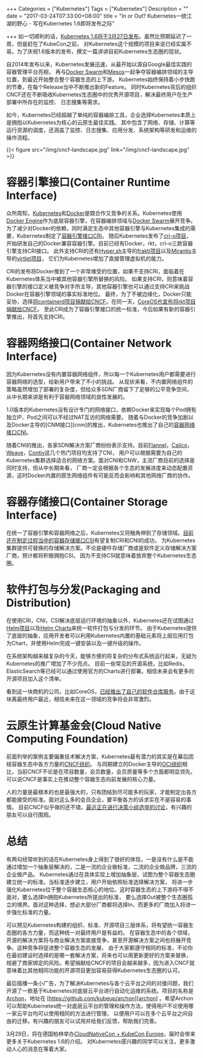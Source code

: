 +++
Categories = ["Kubernetes"]
Tags = ["Kubernetes"]
Description = ""
date = "2017-03-24T07:33:00+08:00"
title = "In or Out? Kubernetes一统江湖的野心 - 写在Kubernetes 1.6即将发布之际"

+++
如一切顺利的话，[Kubernetes 1.6将于3月27日发布][k8s-16-release]。虽然比预期延迟了一周，但是赶在了KubeCon之前，
对Kubernetes这个规模的项目来说已经实属不易。为了庆祝1.6版本的发布，撰文一篇讲讲目前Kubernetes生态圈的现状。

自2014年发布以来，Kubernetes发展迅速，从最开始以源自Google最佳实践的容器管理平台亮相，
再与[Docker Swarm][docker-swarm]和[Mesos][mesos]一起争夺容器编排领域的主导位置，到最近开始整合整个容器生态的上下游。
Kubernetes始终保持着小步快跑的节奏，在每个Release当中不断推出新的Feature。
同时Kubernetes背后的组织CNCF还在不断吸收Kubernetes生态圈中的优秀开源项目，解决最终用户在生产部署中所存在的监控、
日志搜集等需求。

如今，Kubernetes已经超越了单纯的容器编排工具，企业选择Kubernetes本质上是拥抱以Kubernetes为核心的云原生最佳实践。
其中包含了网络、存储、计算等运行资源的调度，还涵盖了监控、日志搜集、应用分发、系统架构等研发和运维的操作流程。

{{< figure src="/img/cncf-landscape.jpg" link="/img/cncf-landscape.jpg" >}}

容器引擎接口(Container Runtime Interface)
====================================

众所周知，[Kubernetes][kubernetes]和[Docker][docker]是既合作又竞争的关系。Kubernetes使用[Docker Engine][docker-engine]作为底层容器引擎，在容器编排领域与[Docker
Swarm][docker-swarm]展开竞争。为了减少对Docker的依赖，同时满足生态中其他容器引擎与Kubernetes集成的需要，Kubernetes制定了[容器引擎接口CRI][cri]。
随后Kubernetes发布了[cri-o项目][cri-o]，开始研发自己的Docker兼容容器引擎。目前已经有Docker，rkt，cri-o三款容器引擎支持CRI接口。
此外支持CRI的还有[Hyper.sh][hyper-sh]主导的[frakti项目][frakti]以及[Mirantis][mirantis]主导的[virtlet项目][virtlet]，
它们为Kubernetes增加了直接管理虚拟机的能力。

CRI的发布将Docker推到了一个非常难受的位置，如果不支持CRI，面临着在Kubernetes体系当中被其他容器引擎所替换的风险。
如果支持CRI，则意味着容器引擎的接口定义被竞争对手所主导，其他容器引擎也可以通过支持CRI来挑战Docker在容器引擎领域的事实标准地位。
最终，为了不被边缘化，Docker只能妥协，选择[将containerd项目捐献给CNCF][containerd-donation]。在同一天，[CoreOS也宣布将rkt项目捐献给CNCF][rkt-donation]。
至此CRI成为了容器引擎接口的统一标准，今后如果有新的容器引擎推出，将首先支持CRI。

容器网络接口(Container Network Interface)
===================================

因为Kubernetes没有内置容器网络组件，所以每一个Kubernetes用户都需要进行容器网络的选型，给新用户带来了不小的挑战。
从现状来看，不内置网络组件的策略虽然增加了部署的复杂度，但给众多SDN厂商留下了足够的公平竞争空间，从中长期来讲是有利于容器网络领域的良性发展的。

1.0版本的Kubernetes没有设计专门的网络接口，依赖Docker来实现每个Pod拥有独立IP、Pod之间可以不经过NAT互访的网络需要。
随着与Docker的竞争加剧以及Docker主导的[CNM接口][cnm]的推出，Kubernetes也推出了自己的[容器网络接口CNI][cni]。

随着CNI的推出，各家SDN解决方案厂商纷纷表示支持。目前[Flannel][flannel]，[Calico][calico]，[Weave][weave]，[Contiv][contiv]这几个热门项目均支持了CNI，
用户可以根据需要为自己的Kubernetes集群选择适合的网络方案。面对CNI和CNW，主流厂商目前的选择是同时支持，但从中长期来看，
厂商一定会根据各个生态的发展进度来动态配置资源，这时Docker内置的原生网络组件有可能反而会影响和其他网络厂商的协作。

容器存储接口(Container Storage Interface)
===================================

在统一了容器引擎和容器网络之后，Kubernetes又将触角伸到了存储领域。[目前还在制定过程当中的容器存储接口CSI][csi]有望复制CRI和CNI的成功，
为Kubernetes集群提供可替换的存储解决方案。不论是硬件存储厂商或是软件定义存储解决方案厂商，预计都将积极拥抱CSI。
因为不支持CSI就意味着放弃整个Kubernetes生态圈。

软件打包与分发(Packaging and Distribution)
===================================

在使用CRI，CNI，CSI解决底层运行环境的抽象以外，Kubernetes还在试图通过[Helm项目][helm]以及[Helm Charts][helm-charts]来统一软件打包与分发的环节。
由于Kubernetes提供了底层的抽象，应用开发者可以利用Kubernetes内置的基础元素将上层应用打包为Chart，并使用Helm完成一键安装以及一键升级的操作。

在系统架构越来越复杂的今天，能够方便的将复杂的分布式系统运行起来，无疑为Kubernetes的推广增加了不少亮点。
目前一些常见的开源系统，比如Redis，ElasticSearch等已经可以通过使用官方的Charts进行部署。相信未来会有更多的开源项目加入这个清单。

看到这一块商机的公司，比如CoreOS，[已经推出了自己的软件仓库服务][app-registry-release]。由于这块离最终用户最近，相信未来在这一领域的竞争将会非常激烈。

云原生计算基金会(Cloud Native Computing Foundation)
===========================================

前面列举的案例主要偏重技术解决方案，Kubernetes最有潜力的其实是在幕后团结容器生态中各方力量的[CNCF组织][cncf]。
与同期建立的Docker主导的[OCI组织][oci]相比，当前CNCF不论是在项目数量，会员数量，会员质量等多个方面都明显领先。
可以说CNCF是事实上在推动整个容器生态向前发展的核心力量。

人的力量是最根本的也是最强大的，只有团结到尽可能多的玩家，才能制定出各方都能接受的标准。面对这么多的会员企业，要平衡各方的诉求实在不是容易的事情。
目前CNCF似乎做的还不错。[最近正在进行决策小组选举的讨论][cncf-election]，有兴趣的朋友可以自行围观。

总结
==

有两句经常听到的话在Kubernetes身上得到了很好的体现，一是没有什么是不能通过增加一个抽象层解决的，二是一流的企业做标准，二流的企业做品牌，三流的企业做产品。
Kubernetes通过在具体实现上增加抽象层，试图为整个容器生态圈建立统一的标准。当标准逐步建立，用户开始依照标准选择解决方案，
将进一步强化Kubernetes位于整个容器生态核心的地位。这时容器生态的上下游将不得不面对，要么选择In拥抱Kubernetes所提出的标准，
要么选择Out被整个生态圈孤立的境界。面对这种选择，想必大部分厂商都将选择In，而更多的厂商加入将进一步强化标准的力量。

可以预见Kubernetes构建的组织、标准、开源项目三层体系，将有望统一容器生态圈的各方力量，而这种统一对最终用户是有益的。
在容器生态中的各个领域，开源的解决方案将与商业解决方案直接竞争，甚至开源解决方案之间也将展开竞争。这种竞争将促进整个容器生态的发展，
由于大家都遵守相同的标准，不论你在最初建设时选择的是哪一套解决方案，将来也可以用更新更好的方案来替换，
规避了商家绑定的风险。希望捐献给CNCF的项目会越来越多，因为进入CNCF就意味着比其他相同功能的开源项目更加容易获得Kubernetes生态圈的认可。

最后插播一条小广告，为了解决Kubernetes与各个云平台之间的对接问题，我们开源了一款基于Kubernetes对底层云平台进行自动化运维的系统。项目的名称是[Archon][archon]，地址在
[https://github.com/kubeup/archon][archon] 。希望Archon可以帮助Kubernetes统一对底层云平台的管理和操作方法，使得用户不论使用哪一家云平台均可以使用相同的方法进行管理，
以便用户可以在多个云平台之间自由的迁移。有兴趣的朋友可以试用并给我们反馈，帮助我们完善。

3月29日，将在德国柏林举办[CloudNativeCon + KubeCon Europe][kubecon]，届时会带来更多关于Kubernetes 1.6的介绍。
对Kubernetes感兴趣的同学可以关注，更多激动人心的消息在等着大家。

[k8s-16-release]: https://groups.google.com/forum/#!msg/kubernetes-dev/TSsAYVgjYzo/1CoCKuEGCQAJ
[docker-swarm]: https://docs.docker.com/engine/swarm/
[mesos]: http://mesos.apache.org/
[kubernetes]: https://kubernetes.io/
[docker]: https://www.docker.com/
[docker-engine]: https://docs.docker.com/engine/
[cri]: http://blog.kubernetes.io/2016/12/container-runtime-interface-cri-in-kubernetes.html
[cri-o]: https://github.com/kubernetes-incubator/cri-o
[hyper-sh]: https://hyper.sh/
[frakti]: https://github.com/kubernetes/frakti
[mirantis]: https://www.mirantis.com/
[virtlet]: https://github.com/Mirantis/virtlet
[containerd-donation]: https://blog.docker.com/2017/03/docker-donates-containerd-to-cncf/
[rkt-donation]: https://coreos.com/blog/rkt-container-runtime-to-the-cncf.html
[cnw]: https://github.com/docker/libnetwork/blob/master/docs/design.md
[cni]: https://github.com/containernetworking/cni
[flannel]: https://github.com/coreos/flannel
[calico]: https://www.projectcalico.org/
[weave]: https://github.com/weaveworks/weave
[contiv]: http://contiv.github.io/
[csi]: https://docs.google.com/document/d/1JMNVNP-ZHz8cGlnqckOnpJmHF-DNY7IYP-Di7iuVhQI/edit
[helm]: https://github.com/kubernetes/helm
[helm-charts]: https://github.com/kubernetes/charts
[app-registry-release]: https://coreos.com/blog/quay-application-registry-for-kubernetes.html
[cncf]: https://www.cncf.io/
[oci]: https://www.opencontainers.org/
[cncf-election]: https://groups.google.com/forum/#!msg/kubernetes-dev/4e8WOnMvZC0/eZIvrFYlCAAJ
[archon]: https://github.com/kubeup/archon
[kubecon]: http://events.linuxfoundation.org/events/cloudnativecon-and-kubecon-europe
